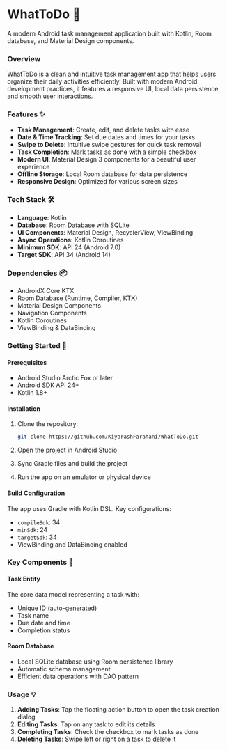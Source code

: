# WhatToDo 📱

A modern Android task management application built with Kotlin, Room database, and Material Design components.

### Overview
WhatToDo is a clean and intuitive task management app that helps users organize their daily activities efficiently. Built with modern Android development practices, it features a responsive UI, local data persistence, and smooth user interactions.

### Features ✨
- **Task Management**: Create, edit, and delete tasks with ease
- **Date & Time Tracking**: Set due dates and times for your tasks
- **Swipe to Delete**: Intuitive swipe gestures for quick task removal
- **Task Completion**: Mark tasks as done with a simple checkbox
- **Modern UI**: Material Design 3 components for a beautiful user experience
- **Offline Storage**: Local Room database for data persistence
- **Responsive Design**: Optimized for various screen sizes

### Tech Stack 🛠️
- **Language**: Kotlin
- **Database**: Room Database with SQLite
- **UI Components**: Material Design, RecyclerView, ViewBinding
- **Async Operations**: Kotlin Coroutines
- **Minimum SDK**: API 24 (Android 7.0)
- **Target SDK**: API 34 (Android 14)

### Dependencies 📦
- AndroidX Core KTX
- Room Database (Runtime, Compiler, KTX)
- Material Design Components
- Navigation Components
- Kotlin Coroutines
- ViewBinding & DataBinding

### Getting Started 🚀

#### Prerequisites
- Android Studio Arctic Fox or later
- Android SDK API 24+
- Kotlin 1.8+

#### Installation
1. Clone the repository:
   ```bash
   git clone https://github.com/KiyarashFarahani/WhatToDo.git
   ```

2. Open the project in Android Studio

3. Sync Gradle files and build the project

4. Run the app on an emulator or physical device

#### Build Configuration
The app uses Gradle with Kotlin DSL. Key configurations:
- `compileSdk`: 34
- `minSdk`: 24
- `targetSdk`: 34
- ViewBinding and DataBinding enabled

### Key Components 🔧

#### Task Entity
The core data model representing a task with:
- Unique ID (auto-generated)
- Task name
- Due date and time
- Completion status

#### Room Database
- Local SQLite database using Room persistence library
- Automatic schema management
- Efficient data operations with DAO pattern

### Usage 💡
1. **Adding Tasks**: Tap the floating action button to open the task creation dialog
2. **Editing Tasks**: Tap on any task to edit its details
3. **Completing Tasks**: Check the checkbox to mark tasks as done
4. **Deleting Tasks**: Swipe left or right on a task to delete it

